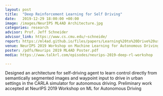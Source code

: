 ```yaml
---
layout: post
title:  "Deep Reinforcement Learning for Self Driving"
date:   2019-12-29 18:00:00 +00:00
image: /images/NeurIPS ML4AD Architecture.jpg
categories: research
advisor: Prof. Jeff Schneider
advisor_link: https://www.cs.cmu.edu/~schneide/
report: https://ml4ad.github.io/files/papers/Learning%20to%20Drive%20using%20Waypoints.pdf
venue: NeurIPS 2019 Workshop on Machine Learning for Autonomous Driving
poster: /pdfs/Neurips 2019 ML4AD Poster.pdf
media: https://www.talkrl.com/episodes/neurips-2019-deep-rl-workshop

---
```

Designed an architecture for self-driving agent to learn control directly from semantically segmented images and waypoint input to drive in urban settings in the CARLA simulator for autonomous driving. Preliminary work accepted at NeurIPS 2019 Workshop on ML for Autonomous Driving

